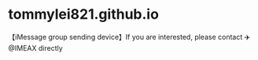 # tommylei821.github.io

【iMessage group sending device】If you are interested, please contact ✈️@IMEAX directly

